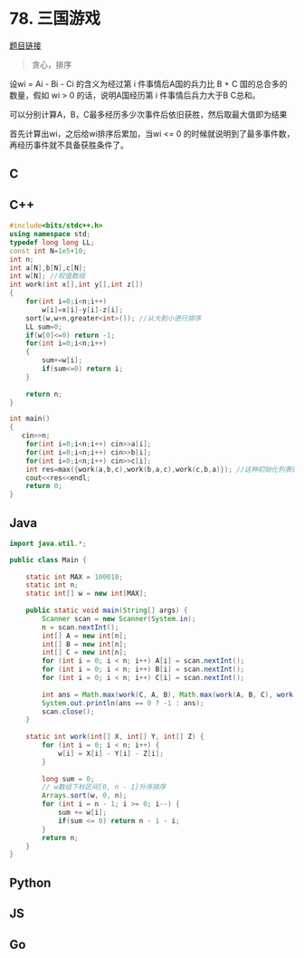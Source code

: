 # 78. 三国游戏

[题目链接](https://kamacoder.com/problempage.php?pid=1118)

> 贪心，排序

设wi = Ai - Bi - Ci 的含义为经过第 i 件事情后A国的兵力比 B + C 国的总合多的数量，假如 wi > 0 的话，说明A国经历第 i 件事情后兵力大于B C总和。

可以分别计算A，B，C最多经历多少次事件后依旧获胜，然后取最大值即为结果

首先计算出wi，之后给wi排序后累加，当wi <= 0 的时候就说明到了最多事件数，再经历事件就不具备获胜条件了。

## C

## C++
```C++
#include<bits/stdc++.h>
using namespace std;
typedef long long LL;
const int N=1e5+10;
int n;
int a[N],b[N],c[N];
int w[N]; //权值数组
int work(int x[],int y[],int z[])
{
    for(int i=0;i<n;i++)
        w[i]=x[i]-y[i]-z[i];
    sort(w,w+n,greater<int>()); //从大到小进行排序
    LL sum=0;
    if(w[0]<=0) return -1;
    for(int i=0;i<n;i++)
    {
        sum+=w[i];
        if(sum<=0) return i;
    }
    
    return n;
}

int main()
{
   cin>>n;
    for(int i=0;i<n;i++) cin>>a[i];
    for(int i=0;i<n;i++) cin>>b[i];
    for(int i=0;i<n;i++) cin>>c[i];
    int res=max({work(a,b,c),work(b,a,c),work(c,b,a)}); //这种初始化列表的方式可以一次性比较多个，c++11新特性
    cout<<res<<endl;
    return 0;
}
```
## Java
```java
import java.util.*;

public class Main {
	
	static int MAX = 100010;
	static int n;
	static int[] w = new int[MAX];
	
    public static void main(String[] args) {
        Scanner scan = new Scanner(System.in);
        n = scan.nextInt();
        int[] A = new int[n];
        int[] B = new int[n];
        int[] C = new int[n];
        for (int i = 0; i < n; i++) A[i] = scan.nextInt();
        for (int i = 0; i < n; i++) B[i] = scan.nextInt();
        for (int i = 0; i < n; i++) C[i] = scan.nextInt();
        
        int ans = Math.max(work(C, A, B), Math.max(work(A, B, C), work(B, A, C)));
        System.out.println(ans == 0 ? -1 : ans);
        scan.close();
    }
    
    static int work(int[] X, int[] Y, int[] Z) {
    	for (int i = 0; i < n; i++) {
    		w[i] = X[i] - Y[i] - Z[i];
    	}
    	
    	long sum = 0;
    	// w数组下标区间[0, n - 1]升序排序
    	Arrays.sort(w, 0, n);
        for (int i = n - 1; i >= 0; i--) {
            sum += w[i];
            if(sum <= 0) return n - 1 - i;
        }
        return n;
    }
}
```

## Python

## JS

## Go
